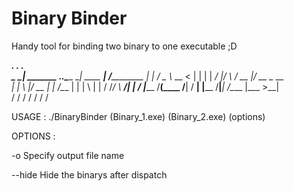 # Binary Binder
Handy tool for binding two binary to one executable ;D

__________.__                     __________.__            .___            
\______   \__|____ _______ ___.__.\______   \__| ____    __| _/___________ 
 |    |  _/  \__  \\_  __ <   |  | |    |  _/  |/    \  / __ |/ __ \_  __ \
 |    |   \  |/ __ \|  | \/\___  | |    |   \  |   |  \/ /_/ \  ___/|  | \/
 |______  /__(____  /__|   / ____| |______  /__|___|  /\____ |\___  >__|   
        \/        \/       \/             \/        \/      \/    \/       


USAGE : ./BinaryBinder (Binary_1.exe) (Binary_2.exe) (options)

OPTIONS : 

-o          Specify output file name

--hide			Hide the binarys after dispatch
